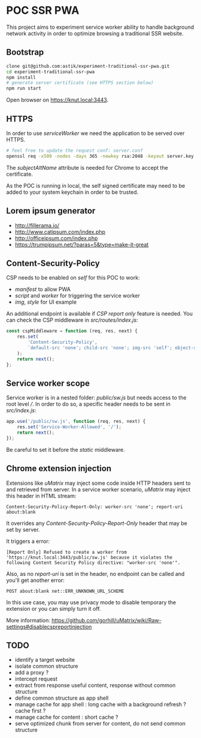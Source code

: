 # POC SSR PWA

This project aims to experiment service worker ability to handle background network activity in order to optimize browsing a traditional SSR website.

## Bootstrap

```sh
clone git@github.com:astik/experiment-traditional-ssr-pwa.git
cd experiment-traditional-ssr-pwa
npm install
# generate server certificate (see HTTPS section below)
npm run start
```

Open browser on https://knut.local:3443.

## HTTPS

In order to use _serviceWorker_ we need the application to be served over HTTPS.

```sh
# feel free to update the request conf: server.conf
openssl req -x509 -nodes -days 365 -newkey rsa:2048 -keyout server.key -out server.pem -config server.conf -sha256
```

The _subjectAltName_ attribute is needed for Chrome to accept the certificate.

As the POC is running in local, the self signed certificate may need to be added to your system keychain in order to be trusted.

## Lorem ipsum generator

-   http://fillerama.io/
-   http://www.catipsum.com/index.php
-   http://officeipsum.com/index.php
-   https://trumpipsum.net/?paras=5&type=make-it-great

## Content-Security-Policy

CSP needs to be enabled on _self_ for this POC to work:

-   _manifest_ to allow PWA
-   _script_ and _worker_ for triggering the service worker
-   _img_, _style_ for UI example

An additional endpoint is available if _CSP report only_ feature is needed.
You can check the CSP middleware in _src/routes/index.js_:

```js
const cspMiddleware = function (req, res, next) {
	res.set(
		'Content-Security-Policy',
		`default-src 'none'; child-src 'none'; img-src 'self'; object-src 'none'; script-src 'self'; style-src 'self'; worker-src 'self'; manifest-src 'self'; report-uri /csp/report`
	);
	return next();
};
```

## Service worker scope

Service worker is in a nested folder: _public/sw.js_ but needs access to the root level _/_.
In order to do so, a specific header needs to be sent in _src/index.js_:

```js
app.use('/public/sw.js', function (req, res, next) {
	res.set('Service-Worker-Allowed', '/');
	return next();
});
```

Be careful to set it before the _static_ middleware.

## Chrome extension injection

Extensions like _uMatrix_ may inject some code inside HTTP headers sent to and retrieved from server.
In a service worker scenario, _uMatrix_ may inject this header in HTML stream:

```
Content-Security-Policy-Report-Only: worker-src 'none'; report-uri about:blank
```

It overrides any _Content-Security-Policy-Report-Only_ header that may be set by server.

It triggers a error:

```
[Report Only] Refused to create a worker from 'https://knut.local:3443/public/sw.js' because it violates the following Content Security Policy directive: "worker-src 'none'".
```

Also, as no _report-uri_ is set in the header, no endpoint can be called and you'll get another error:

```
POST about:blank net::ERR_UNKNOWN_URL_SCHEME
```

In this use case, you may use privacy mode to disable temporary the extension or you can simply turn it off.

More information: https://github.com/gorhill/uMatrix/wiki/Raw-settings#disablecspreportinjection

## TODO

-   identify a target website
-   isolate common structure
-   add a proxy ?
-   intercept request
-   extract from response useful content, response without common structure
-   define common structure as app shell
-   manage cache for app shell : long cache with a background refresh ? cache first ?
-   manage cache for content : short cache ?
-   serve optimized chunk from server for content, do not send common structure
